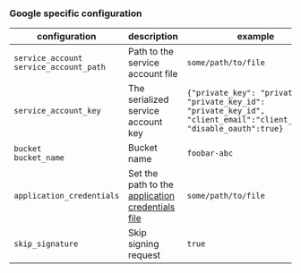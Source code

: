 ### Google specific configuration

| configuration                               | description                                                                                                              | example                                                                                                                   |
|---------------------------------------------|--------------------------------------------------------------------------------------------------------------------------|---------------------------------------------------------------------------------------------------------------------------|
| `service_account`<br>`service_account_path` | Path to the service account file                                                                                         | `some/path/to/file`                                                                                                       |
| `service_account_key`                       | The serialized service account key                                                                                       | `{"private_key": "private_key", "private_key_id": "private_key_id", "client_email":"client_email", "disable_oauth":true}` |
| `bucket`<br>`bucket_name`                   | Bucket name                                                                                                              | `foobar-abc`                                                                                                              |
| `application_credentials`                   | Set the path to the [application credentials file](https://cloud.google.com/docs/authentication/provide-credentials-adc) | `some/path/to/file`                                                                                                       |
| `skip_signature`                            | Skip signing request                                                                                                     | `true`                                                                                                                    |
